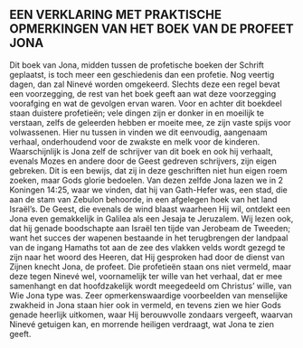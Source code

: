 ## EEN VERKLARING MET PRAKTISCHE OPMERKINGEN VAN HET BOEK VAN DE PROFEET JONA

Dit boek van Jona, midden tussen de profetische boeken der Schrift geplaatst, is toch meer een geschiedenis dan een profetie. Nog veertig dagen, dan zal Ninevé worden omgekeerd. Slechts deze een regel bevat een voorzegging, de rest van het boek geeft aan wat deze voorzegging voorafging en wat de gevolgen ervan waren. 
Voor en achter dit boekdeel staan duistere profetieën; vele dingen zijn er donker in en moeilijk te verstaan, zelfs de geleerden hebben er moeite mee, ze zijn vaste spijs voor volwassenen. Hier nu tussen in vinden we dit eenvoudig, aangenaam verhaal, onderhoudend voor de zwakste en melk voor de kinderen. Waarschijnlijk is Jona zelf de schrijver van dit boek en ook hij verhaalt, evenals Mozes en andere door de Geest gedreven schrijvers, zijn eigen gebreken. Dit is een bewijs, dat zij in deze geschriften niet hun eigen roem zoeken, maar Gods glorie bedoelen. 
Van dezen zelfde Jona lazen we in 2 Koningen 14:25, waar we vinden, dat hij van Gath-Hefer was, een stad, die aan de stam van Zebulon behoorde, in een afgelegen hoek van het land Israël’s. De Geest, die evenals de wind blaast waarheen Hij wil, ontdekt een Jona even gemakkelijk in Galilea als een Jesaja te Jeruzalem. 
Wij lezen ook, dat hij genade boodschapte aan Israël ten tijde van Jerobeam de Tweeden; want het succes der wapenen bestaande in het terugbrengen der landpaal van de ingang Hamaths tot aan de zee des vlakken velds wordt gezegd te zijn naar het woord des Heeren, dat Hij gesproken had door de dienst van Zijnen knecht Jona, de profeet. Die profetieën staan ons niet vermeld, maar deze tegen Ninevé wel, voornamelijk ter wille van het verhaal, dat er mee samenhangt en dat hoofdzakelijk wordt meegedeeld om Christus’ wille, van Wie Jona type was. Zeer opmerkenswaardige voorbeelden van menselijke zwakheid in Jona staan hier ook in vermeld, en tevens zien we hier Gods genade heerlijk uitkomen, waar Hij berouwvolle zondaars vergeeft, waarvan Ninevé getuigen kan, en morrende heiligen verdraagt, wat Jona te zien geeft.